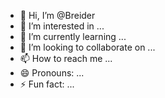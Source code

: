 - 👋 Hi, I’m @Breider
- 👀 I’m interested in ...
- 🌱 I’m currently learning ...
- 💞️ I’m looking to collaborate on ...
- 📫 How to reach me ...
- 😄 Pronouns: ...
- ⚡ Fun fact: ...

<!---
Breide/Breide is a ✨ special ✨ repository because its `README.md` (this file) appears on your GitHub profile.
You can click the Preview link to take a look at your changes.
--->
